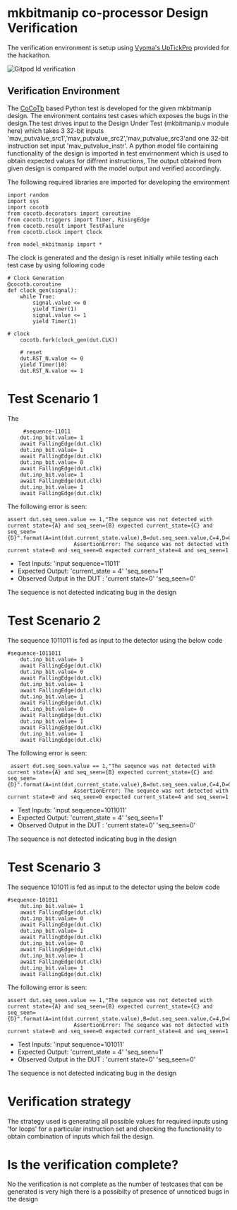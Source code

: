 # mkbitmanip co-processor Design Verification
The verification environment is setup using [Vyoma's UpTickPro](https://vyomasystems.com/) provided for the hackathon.

![Gitpod Id verification](https://github.com/vyomasystems-lab/challenges-DarshanDattaNaik/blob/master/level1_design2/id%20verifcation.png)

## Verification Environment
The [CoCoTb](https://www.cocotb.org/) based Python test is developed for the given mkbitmanip design. The environment contains test cases which exposes the bugs in the design.The test drives input to the Design Under Test (mkbitmanip.v module here) which takes 3 32-bit inputs 'mav_putvalue_src1','mav_putvalue_src2','mav_putvalue_src3'and one 32-bit instruction set input 'mav_putvalue_instr'. A python model file containing functionality of the design is imported in test envirnonment which is used to obtain expected values for diffrent instructions, The output obtained from given design is compared with the model output and verified accordingly.

The following required libraries are imported for developing the environment
```
import random
import sys
import cocotb
from cocotb.decorators import coroutine
from cocotb.triggers import Timer, RisingEdge
from cocotb.result import TestFailure
from cocotb.clock import Clock

from model_mkbitmanip import *

```

The clock is generated and the design is reset initially while testing each test case by using following code 
```
# Clock Generation
@cocotb.coroutine
def clock_gen(signal):
    while True:
        signal.value <= 0
        yield Timer(1) 
        signal.value <= 1
        yield Timer(1) 

# clock
    cocotb.fork(clock_gen(dut.CLK))

    # reset
    dut.RST_N.value <= 0
    yield Timer(10) 
    dut.RST_N.value <= 1

```

# Test Scenario 1

The 

```
     #sequence-11011 
    dut.inp_bit.value= 1
    await FallingEdge(dut.clk)
    dut.inp_bit.value= 1
    await FallingEdge(dut.clk)
    dut.inp_bit.value= 0
    await FallingEdge(dut.clk)
    dut.inp_bit.value= 1
    await FallingEdge(dut.clk)
    dut.inp_bit.value= 1
    await FallingEdge(dut.clk)
```

The following error is seen:

```
assert dut.seq_seen.value == 1,"The sequnce was not detected with current state={A} and seq_seen={B} expected current_state={C} and seq_seen={D}".format(A=int(dut.current_state.value),B=dut.seq_seen.value,C=4,D=0b1)
                     AssertionError: The sequnce was not detected with current state=0 and seq_seen=0 expected current_state=4 and seq_seen=1
```

- Test Inputs: 'input sequence=11011'  
- Expected Output: 'current_state = 4' 'seq_seen=1'
- Observed Output in the DUT : 'current state=0' 'seq_seen=0'

The sequence is not detected indicating bug in the design

# Test Scenario 2

The sequence 1011011 is fed as input to the detector using the below code

```
#sequence-1011011
    dut.inp_bit.value= 1
    await FallingEdge(dut.clk)
    dut.inp_bit.value= 0
    await FallingEdge(dut.clk)
    dut.inp_bit.value= 1
    await FallingEdge(dut.clk)
    dut.inp_bit.value= 1
    await FallingEdge(dut.clk)
    dut.inp_bit.value= 0
    await FallingEdge(dut.clk)
    dut.inp_bit.value= 1
    await FallingEdge(dut.clk)
    dut.inp_bit.value= 1
    await FallingEdge(dut.clk)
```

The following error is seen:

```
 assert dut.seq_seen.value == 1,"The sequnce was not detected with current state={A} and seq_seen={B} expected current_state={C} and seq_seen={D}".format(A=int(dut.current_state.value),B=dut.seq_seen.value,C=4,D=0b1)
                     AssertionError: The sequnce was not detected with current state=0 and seq_seen=0 expected current_state=4 and seq_seen=1
```
- Test Inputs: 'input sequence=1011011'  
- Expected Output: 'current_state = 4' 'seq_seen=1'
- Observed Output in the DUT : 'current state=0' 'seq_seen=0'

The sequence is not detected indicating bug in the design

# Test Scenario 3

The sequence 101011 is fed as input to the detector using the below code

```
#sequence-101011
    dut.inp_bit.value= 1
    await FallingEdge(dut.clk)
    dut.inp_bit.value= 0
    await FallingEdge(dut.clk)
    dut.inp_bit.value= 1
    await FallingEdge(dut.clk)
    dut.inp_bit.value= 0
    await FallingEdge(dut.clk)
    dut.inp_bit.value= 1
    await FallingEdge(dut.clk)
    dut.inp_bit.value= 1
    await FallingEdge(dut.clk)
```

The following error is seen:

```
assert dut.seq_seen.value == 1,"The sequnce was not detected with current state={A} and seq_seen={B} expected current_state={C} and seq_seen={D}".format(A=int(dut.current_state.value),B=dut.seq_seen.value,C=4,D=0b1)
                     AssertionError: The sequnce was not detected with current state=0 and seq_seen=0 expected current_state=4 and seq_seen=1
```
- Test Inputs: 'input sequence=101011'  
- Expected Output: 'current_state = 4' 'seq_seen=1'
- Observed Output in the DUT : 'current state=0' 'seq_seen=0'

The sequence is not detected indicating bug in the design

# Verification strategy
The strategy used is generating all possible values for required inputs using 'for loops' for a particular instruction set and checking the functionality to obtain combination of inputs which fail the design.

# Is the verification complete?
No the verification is not complete as the number of testcases that can be generated is very high there is a possibilty of presence of unnoticed bugs in the design








